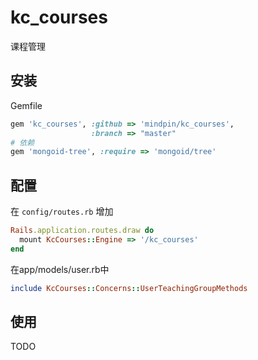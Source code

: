 # kc_courses

课程管理

## 安装

Gemfile  
```ruby
gem 'kc_courses', :github => 'mindpin/kc_courses',
                  :branch => "master"
# 依赖
gem 'mongoid-tree', :require => 'mongoid/tree'
```

## 配置

在 `config/routes.rb` 增加
```ruby
Rails.application.routes.draw do
  mount KcCourses::Engine => '/kc_courses'
end
```

在app/models/user.rb中
```ruby
include KcCourses::Concerns::UserTeachingGroupMethods
```

## 使用

TODO
